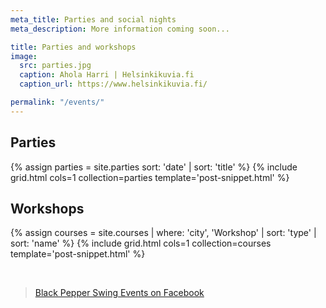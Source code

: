 ```yaml
---
meta_title: Parties and social nights
meta_description: More information coming soon...

title: Parties and workshops
image:
  src: parties.jpg
  caption: Ahola Harri | Helsinkikuvia.fi
  caption_url: https://www.helsinkikuvia.fi/

permalink: "/events/"
---
```


## Parties

{% assign parties = site.parties sort: 'date' | sort: 'title' %}
{% include grid.html cols=1 collection=parties template='post-snippet.html' %}


## Workshops

{% assign courses = site.courses | where: 'city', 'Workshop' | sort: 'type' | sort: 'name' %}
{% include grid.html cols=1 collection=courses template='post-snippet.html' %}

<div class="t60 b60">&nbsp;</div>

<div class="fb-page" data-href="https://www.facebook.com/blackpepperswing/" data-tabs="events" data-width="320" data-height="480" data-small-header="true" data-adapt-container-width="true" data-hide-cover="false" data-show-facepile="true"><blockquote cite="https://www.facebook.com/blackpepperswing/" class="fb-xfbml-parse-ignore"><a href="https://www.facebook.com/blackpepperswing/">Black Pepper Swing Events on Facebook</a></blockquote></div>
